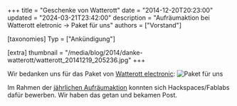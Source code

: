 +++
title = "Geschenke von Watterott"
date = "2014-12-20T20:23:00"
updated = "2024-03-21T23:42:00"
description = "Aufräumaktion bei Watterott eletronic -> Paket für uns"
authors = ["Vorstand"]

[taxonomies]
Typ = ["Ankündigung"]

[extra]
thumbnail = "/media/blog/2014/danke-watterott/watterott_20141219_205236.jpg"
+++

Wir bedanken uns für das Paket von [Watterott electronic](https://watterott.com):
![Paket für uns](../../../media/blog/2014/danke-watterott/watterott_20141219_205236.jpg)

Im Rahmen der [jährlichen Aufräumaktion](https://www.facebook.com/watterott.electronic/posts/938553056176369) konnten
sich Hackspaces/Fablabs dafür bewerben. Wir haben das getan und bekamen Post.

